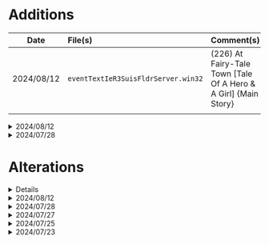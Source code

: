 # Additions

|Date|File(s)|Comment(s)|
|:-:|:--|:--|
|2024/08/12|`eventTextIeR3SuisFldrServer.win32`|(226) At Fairy-Tale Town [Tale Of A Hero & A Girl] {Main Story}|
||||

<details><summary>2024/08/12</summary>

> ---
> - `eventTextIeR3SuisFldrServer.win32`
>   - (226) At Fairy-Tale Town [Tale Of A Hero & A Girl] {Main Story}
> - `eventTextIeR3MelsMonsrServer.win32`
> ---

</details>

<details><summary>2024/07/28</summary>

> ---
> - `eventTextIeR5ArahTownfServer.win32`, `eventTextIeR3MelsTownfServer.win32`, `STT_QuestListDetail`
>   - (218) Desert People Like Meat? {Sub Story}
> - `eventTextIeR5ArahTownfServer.win32`, `eventTextIeL3CasiEntrServer.win32`
>   - (221) Fun-Famished Desert Dwellers {Sub Story}
> ---

</details>

# Alterations

<details>

|Date|File|Comment(s)|
|:-:|:--|:--|
|2024/10/29|`eventTextCsMq20061Client.win32`<br>`eventTextIeR2GranCastrServer.win32`<br>`STT_PT_Talk`<br>`STT_DaijinamonoItem`<br>`STT_UIDouguSys`<br>`STT_QuestListDetail`|(259) Creeping Dark Footsteps {Main Story}|
|2024/10/29|`eventTextCsMq20081Client.win32`<br>`eventTextIeR2GranCastrServer.win32`<br>`eventTextIeR2GranTownrServer.win32`<br>`eventTextIeR2GranTowrServer.win32`<br>`eventTextIeR2OukeHakarServer.win32`<br>`STT_PT_Talk`<br>`STT_DaijinamonoItem`<br>`STT_UIDouguSys`<br>`STT_QuestListDetail`|(258) Queen Julia's Wish {Main Story}|
|2024/10/27|`eventTextCsMq20051Client.win32`<br>`eventTextCsMq200511To*Client.win32`<br>`eventTextCsMq200512To*Client.win32`<br>`eventTextIeR2GranCastrServer.win32`<br>`eventTextIeR2GranTownrServer.win32`<br>`eventTextIeR5ArahTownrServer.win32`<br>`STT_PT_Talk`<br>`STT_DaijinamonoItem`<br>`STT_UIDouguSys`<br>`STT_QuestListDetail`|(241) Lushenda's Assignment {Main Story}<br>(257) Wishing For Legendary Armor {Super Useful}|
|2024/10/22|`eventTextCsMq20025Client.win32`<br>`eventTextIeR4CeleTownrServer.win32`<br>`eventTextIeR4RinjDungrServer.win32`<br>`eventTextIeR4RinjBossrServer.win32`<br>`STT_PT_Talk`<br>`STT_DaijinamonoItem`<br>`STT_UIDouguSys`<br>`STT_QuestListDetail`|(234) Seeking Peace [When Life & Death Overlap] {Main Story}|
|2024/10/20|`eventTextCsMq20024Client.win32`<br>`eventTextIeR4CeleTownrServer.win32`<br>`STT_PT_Talk`<br>`STT_DaijinamonoItem`<br>`STT_UIDouguSys`<br>`STT_QuestListDetail`|(234) Seeking Peace [When Life & Death Overlap] {Main Story}|
|2024/10/19|`eventTextCsMq20023Client.win32`<br>`eventTextIeR4CeleTownrServer.win32`<br>`STT_PT_Talk`<br>`STT_DaijinamonoItem`<br>`STT_UIDouguSys`<br>`STT_QuestListDetail`|(233) Glimpse Of The Scenery [When Life & Death Overlap] {Main Story}|
|2024/10/16|`eventTextCsMq20022Client.win32`<br>`eventTextIeR4CeleCrchfServer.win32`<br>`eventTextIeR4CeleTownfServer.win32`<br>`eventTextIeR4CeleTownrServer.win32`<br>`STT_PT_Talk`<br>`STT_DaijinamonoItem`<br>`STT_UIDouguSys`<br>`STT_QuestListDetail`|(232) Letter To Heaven [When Life & Death Overlap] {Main Story}|
|2024/10/09|`eventTextCsMq20014Client.win32`<br>`eventTextCsMq20015Client.win32`<br>`eventTextIeR3MelsTownrServer.win32`<br>`STT_PT_Talk`<br>`STT_DaijinamonoItem`<br>`STT_UIDouguSys`<br>`STT_QuestListDetail`|(229) Witch and Chicken [Tale Of A Hero & A Girl] {Main Story}<br>(230) Little Hero Zankrone [Tale Of A Hero & A Girl] {Main Story}|
|2024/10/08|`eventTextCsMq20013Client.win32`<br>`eventTextCsMq20014Client.win32`<br>`eventTextIeR3MelsTownrServer.win32`<br>`STT_PT_Talk`<br>`STT_DaijinamonoItem`<br>`STT_UIDouguSys`<br>`STT_QuestListDetail`|(228) Sinful Hero [Tale Of A Hero & A Girl] {Main Story}<br>(229) Witch and Chicken [Tale Of A Hero & A Girl] {Main Story}|
|2024/10/07|`eventTextIeR5ArahTownrServer.win32`<br>`eventTextIeP3MegiCastServer.win32`<br>`STT_DaijinamonoItem`<br>`STT_UIDouguSys`<br>`STT_Quest_ItemGet`<br>`STT_QuestListDetail`|(256) A Small, Unopened Box [Keymasters' Challenges] {Super Useful}|
|2024/10/05|`eventTextCsAq20183Client.win32`<br>`eventTextIeR5ArahTownfServer.win32`<br>`STT_DaijinamonoItem`<br>`STT_UIDouguSys`<br>`STT_Quest_ItemGet`<br>`STT_QuestListDetail`|(250) The Monster's Elegy [Desert Thirst Quencher] {Sub Story}|
|2024/10/04|`eventTextCsMq20035Client.win32`<br>`eventTextIeR5ArahTownrServer.win32`<br>`eventTextCsAq20181Client.win32`<br>`eventTextCsAq20182Client.win32`<br>`eventTextIeR5ArahTownfServer.win32`<br>`STT_DaijinamonoItem`<br>`STT_UIDouguSys`<br>`STT_PT_Talk`<br>`STT_Quest_ItemGet`<br>`STT_QuestListDetail`|(240) Return To Your Family [Dawn of Arahaghiro] {Main Story}<br>(248) Frozen Folk [Desert Thirst Quencher] {Sub Story}<br>(249) The Vengeful Spirit's Identity [Desert Thirst Quencher] {Sub Story}|
|2024/09/25|`eventTextCsMq20033Client.win32`<br>`eventTextCsMq20034Client.win32`<br>`eventTextIeR5ArahColsrServer.win32`<br>`STT_DaijinamonoItem`<br>`STT_UIDouguSys`<br>`STT_PT_Talk`|(238) I Can't Wait To Be Human [Dawn of Arahaghiro] {Main Story}<br>(239) Missing Person: Kalevan [Dawn of Arahaghiro] {Main Story}|
|2024/09/17|`eventTextCsMq20032Client.win32`<br>`eventTextIeR5ArahColsrServer.win32`<br>`STT_Quest_ItemGet`<br>`STT_UIDouguSys`<br>`STT_PT_Talk`|(237) Kelp King's Grief [Dawn of Arahaghiro] {Main Story}|
|2024/08/12|`STT_PT_Talk`<br>`STT_Quest_ItemGet`<br>`STT_QuestListDetail`<br>`STT_UIDouguSys`<br>`eventTextIeR3MelsTownrServer.win32`<br>`eventTextCsMq20011Client.win32`<br>`eventTextCsMq2001hClient.win32`<br>`eventTextCsMq20012Client.win32`|(226) At Fairy-Tale Town [Tale Of A Hero & A Girl] {Main Story}<br>(227) Chasing Rabbits [Tale Of A Hero & A Girl] {Main Story}|
||`eventTextSysBookshelfsServer.win32`|"The Tale of Little Hero Zankrone", parts 2 & 3|
||||

</details>

<details><summary>2024/08/12</summary>

> ---
> - `STT_PT_Talk`, `STT_Quest_ItemGet`, `STT_QuestListDetail`, `STT_UIDouguSys`, `eventTextIeR3MelsTownrServer.win32`, `eventTextCsMq20011Client.win32`, `eventTextCsMq2001hClient.win32`, `eventTextCsMq20012Client.win32`
>   - (226) At Fairy-Tale Town [Tale Of A Hero & A Girl] {Main Story}
>   - (227) Chasing Rabbits [Tale Of A Hero & A Girl] {Main Story}
> - `eventTextSysBookshelfsServer.win32`
>   - "The Tale of Little Hero Zankrone", parts 2 & 3
> ---

</details>

<details><summary>2024/07/28</summary>

> ---
> - `eventTextIeP2OlfeTownServer.win32`
>   - (013) Show Me A Nostalgic Title! {Sub Story}
> - `eventTextIeO2GlenTownServer.win32`
>   - (005) Medicinal Herbs, Warriors, & Rich Soil {Sub Story}
> ---

</details>

<details><summary>2024/07/27</summary>

> ---
> - `eventTextIeW1LeenTownServer.win32`, `eventTextIeW1LaidFldServer.win32`, `eventTextCsAq1004[4-5]Client.win32`
>   - (087) The End's Voice [Girl Detective Rubecca] {Sub Story}
>   - (088) Rubecca & Fiya [Girl Detective Rubecca] {Sub Story}
> ---

</details>

<details><summary>2024/07/25</summary>

> ---
> - `eventTextIeO1RangTownServer.win32`, `eventTextCsAq1010[1-5]Client.win32`
>   - (090) Village Sanctum [Champion of Rangao Village] {Sub Story}
>   - (091) Village King's Decision [Champion of Rangao Village] {Sub Story}
>   - (092) Battle's Curse [Champion of Rangao Village] {Sub Story}
>   - (093) Reaper's Judgment [Champion of Rangao Village] {Sub Story}
> ---

</details>

<details><summary>2024/07/23</summary>

> ---
> - `eventTextCsAq1012[1-5]Client.win32`
>   - (106) King's Hunting [Gazbaran's Fang] {Sub Story}
>   - (107) Move Out! Rescue Party [Gazbaran's Fang] {Sub Story}
>   - (108) Who's The Traitor!? [Gazbaran's Fang] {Sub Story}
>   - (109) The Sword's Successor [Gazbaran's Fang] {Sub Story}
>   - (110) Princess, Fang, And Plushie [Gazbaran's Fang] {Sub Story}
> - `STT_System_Location`
>   - `SYSTXT_LOCATION_o3010_00030` "The Flame" > "The Hall of Flame"
> ---

</details>